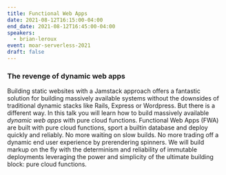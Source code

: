 ```yaml
---
title: Functional Web Apps
date: 2021-08-12T16:15:00-04:00
end_date: 2021-08-12T16:45:00-04:00
speakers:
  - brian-leroux
event: moar-serverless-2021
draft: false
---
```


### The revenge of dynamic web apps

Building static websites with a Jamstack approach offers a fantastic solution for building massively available systems without the downsides of traditional dynamic stacks like Rails, Express or Wordpress. But there is a different way. In this talk you will learn how to build massively available _dynamic web apps_ with pure cloud functions. Functional Web Apps (FWA) are built with pure cloud functions, sport a builtin database and deploy quickly and reliably. No more waiting on slow builds. No more trading off a dynamic end user experience by prerendering spinners. We will build markup on the fly with the determinism and reliability of immutable deployments leveraging the power and simplicity of the ultimate building block: pure cloud functions.
